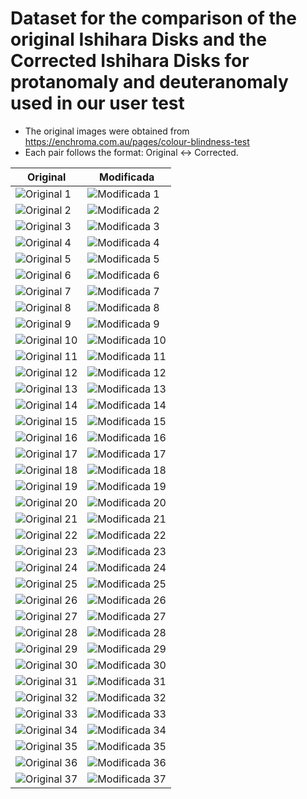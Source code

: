 # Dataset for the comparison of the original Ishihara Disks and the Corrected Ishihara Disks for protanomaly and deuteranomaly used in our user test
- The original images were obtained from https://enchroma.com.au/pages/colour-blindness-test
- Each pair follows the format: Original ↔ Corrected.

| Original | Modificada |
|----------|------------|
| ![Original 1](Ishihara/1.png) | ![Modificada 1](Ishihara_Pyramid/1_daltonise_anisotropic_pyramid.png) |
| ![Original 2](Ishihara/2.png) | ![Modificada 2](Ishihara_Pyramid/2_daltonise_anisotropic_pyramid.png) |
| ![Original 3](Ishihara/3.png) | ![Modificada 3](Ishihara_Pyramid/3_daltonise_anisotropic_pyramid.png) |
| ![Original 4](Ishihara/4.png) | ![Modificada 4](Ishihara_Pyramid/4_daltonise_anisotropic_pyramid.png) |
| ![Original 5](Ishihara/5.png) | ![Modificada 5](Ishihara_Pyramid/5_daltonise_anisotropic_pyramid.png) |
| ![Original 6](Ishihara/6.png) | ![Modificada 6](Ishihara_Pyramid/6_daltonise_anisotropic_pyramid.png) |
| ![Original 7](Ishihara/7.png) | ![Modificada 7](Ishihara_Pyramid/7_daltonise_anisotropic_pyramid.png) |
| ![Original 8](Ishihara/8.png) | ![Modificada 8](Ishihara_Pyramid/8_daltonise_anisotropic_pyramid.png) |
| ![Original 9](Ishihara/9.png) | ![Modificada 9](Ishihara_Pyramid/9_daltonise_anisotropic_pyramid.png) |
| ![Original 10](Ishihara/10.png) | ![Modificada 10](Ishihara_Pyramid/10_daltonise_anisotropic_pyramid.png) |
| ![Original 11](Ishihara/11.png) | ![Modificada 11](Ishihara_Pyramid/11_daltonise_anisotropic_pyramid.png) |
| ![Original 12](Ishihara/12.png) | ![Modificada 12](Ishihara_Pyramid/12_daltonise_anisotropic_pyramid.png) |
| ![Original 13](Ishihara/13.png) | ![Modificada 13](Ishihara_Pyramid/13_daltonise_anisotropic_pyramid.png) |
| ![Original 14](Ishihara/14.png) | ![Modificada 14](Ishihara_Pyramid/14_daltonise_anisotropic_pyramid.png) |
| ![Original 15](Ishihara/15.png) | ![Modificada 15](Ishihara_Pyramid/15_daltonise_anisotropic_pyramid.png) |
| ![Original 16](Ishihara/16.png) | ![Modificada 16](Ishihara_Pyramid/16_daltonise_anisotropic_pyramid.png) |
| ![Original 17](Ishihara/17.png) | ![Modificada 17](Ishihara_Pyramid/17_daltonise_anisotropic_pyramid.png) |
| ![Original 18](Ishihara/18.png) | ![Modificada 18](Ishihara_Pyramid/18_daltonise_anisotropic_pyramid.png) |
| ![Original 19](Ishihara/19.png) | ![Modificada 19](Ishihara_Pyramid/19_daltonise_anisotropic_pyramid.png) |
| ![Original 20](Ishihara/20.png) | ![Modificada 20](Ishihara_Pyramid/20_daltonise_anisotropic_pyramid.png) |
| ![Original 21](Ishihara/21.png) | ![Modificada 21](Ishihara_Pyramid/21_daltonise_anisotropic_pyramid.png) |
| ![Original 22](Ishihara/22.png) | ![Modificada 22](Ishihara_Pyramid/22_daltonise_anisotropic_pyramid.png) |
| ![Original 23](Ishihara/23.png) | ![Modificada 23](Ishihara_Pyramid/23_daltonise_anisotropic_pyramid.png) |
| ![Original 24](Ishihara/24.png) | ![Modificada 24](Ishihara_Pyramid/24_daltonise_anisotropic_pyramid.png) |
| ![Original 25](Ishihara/25.png) | ![Modificada 25](Ishihara_Pyramid/25_daltonise_anisotropic_pyramid.png) |
| ![Original 26](Ishihara/26.png) | ![Modificada 26](Ishihara_Pyramid/26_daltonise_anisotropic_pyramid.png) |
| ![Original 27](Ishihara/27.png) | ![Modificada 27](Ishihara_Pyramid/27_daltonise_anisotropic_pyramid.png) |
| ![Original 28](Ishihara/28.png) | ![Modificada 28](Ishihara_Pyramid/28_daltonise_anisotropic_pyramid.png) |
| ![Original 29](Ishihara/29.png) | ![Modificada 29](Ishihara_Pyramid/29_daltonise_anisotropic_pyramid.png) |
| ![Original 30](Ishihara/30.png) | ![Modificada 30](Ishihara_Pyramid/30_daltonise_anisotropic_pyramid.png) |
| ![Original 31](Ishihara/31.png) | ![Modificada 31](Ishihara_Pyramid/31_daltonise_anisotropic_pyramid.png) |
| ![Original 32](Ishihara/32.png) | ![Modificada 32](Ishihara_Pyramid/32_daltonise_anisotropic_pyramid.png) |
| ![Original 33](Ishihara/33.png) | ![Modificada 33](Ishihara_Pyramid/33_daltonise_anisotropic_pyramid.png) |
| ![Original 34](Ishihara/34.png) | ![Modificada 34](Ishihara_Pyramid/34_daltonise_anisotropic_pyramid.png) |
| ![Original 35](Ishihara/35.png) | ![Modificada 35](Ishihara_Pyramid/35_daltonise_anisotropic_pyramid.png) |
| ![Original 36](Ishihara/36.png) | ![Modificada 36](Ishihara_Pyramid/36_daltonise_anisotropic_pyramid.png) |
| ![Original 37](Ishihara/37.png) | ![Modificada 37](Ishihara_Pyramid/37_daltonise_anisotropic_pyramid.png) |
